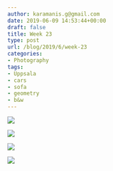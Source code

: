 ```yaml
---
author: karamanis.g@gmail.com
date: 2019-06-09 14:53:44+00:00
draft: false
title: Week 23
type: post
url: /blog/2019/6/week-23
categories:
- Photography
tags:
- Uppsala
- cars
- sofa
- geometry
- b&w
---
```




  
   ![](https://images.squarespace-cdn.com/content/v1/4f3f61bae4b063b909445965/1560070466811-OJZF14L351XDDBE2ZXKX/ke17ZwdGBToddI8pDm48kM19vGfAY4CpRvzWg9j4Rs97gQa3H78H3Y0txjaiv_0fDoOvxcdMmMKkDsyUqMSsMWxHk725yiiHCCLfrh8O1z5QPOohDIaIeljMHgDF5CVlOqpeNLcJ80NK65_fV7S1Ucs6qC7sr7nMoIk6RghKQ5zqaVLBrlbIpJKi9eKqHOg0LjA7Zh6OR0YZYaXtoY39jA/IMG_3253-2.jpeg?format=original)

  

  
   ![](https://images.squarespace-cdn.com/content/v1/4f3f61bae4b063b909445965/1560070471801-40E614971M62WTU81TJQ/ke17ZwdGBToddI8pDm48kM19vGfAY4CpRvzWg9j4Rs97gQa3H78H3Y0txjaiv_0fDoOvxcdMmMKkDsyUqMSsMWxHk725yiiHCCLfrh8O1z5QPOohDIaIeljMHgDF5CVlOqpeNLcJ80NK65_fV7S1Ucs6qC7sr7nMoIk6RghKQ5zqaVLBrlbIpJKi9eKqHOg0LjA7Zh6OR0YZYaXtoY39jA/IMG_3265-2.jpeg?format=original)

  

  
   ![](https://images.squarespace-cdn.com/content/v1/4f3f61bae4b063b909445965/1560070472757-K5E2IR4I6ACOFZK20CJX/ke17ZwdGBToddI8pDm48kL7F2WCdVfgmsZWTPbbPC-0UqsxRUqqbr1mOJYKfIPR7LoDQ9mXPOjoJoqy81S2I8N_N4V1vUb5AoIIIbLZhVYy7Mythp_T-mtop-vrsUOmeInPi9iDjx9w8K4ZfjXt2dqJdHBc_7idGoq0BikCLKvjjinXSjVREQITglARgmhkeH3bqxw7fF48mhrq5Ulr0Hg/IMG_3272-2.jpeg?format=original)

  

  
   ![](https://images.squarespace-cdn.com/content/v1/4f3f61bae4b063b909445965/1560070476432-M1AV7FE41GECUU6O12CM/ke17ZwdGBToddI8pDm48kAprioH8VTajR1wFpj_Q8-F7gQa3H78H3Y0txjaiv_0fDoOvxcdMmMKkDsyUqMSsMWxHk725yiiHCCLfrh8O1z5QHyNOqBUUEtDDsRWrJLTmnhdptcuU1alwky_sWs380lesGL4iTwlsRhp6Ck-FlgRS9HUKoh-5oGn3ODSTeMlY/IMG_3263-2.jpeg?format=original)

  


